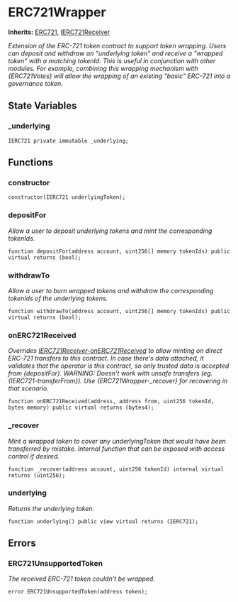 # ERC721Wrapper
**Inherits:**
[ERC721](/lib/solady/src/tokens/ERC721.sol/abstract.ERC721.md), [IERC721Receiver](/lib/openzeppelin-contracts/contracts/token/ERC721/IERC721Receiver.sol/interface.IERC721Receiver.md)

*Extension of the ERC-721 token contract to support token wrapping.
Users can deposit and withdraw an "underlying token" and receive a "wrapped token" with a matching tokenId. This is
useful in conjunction with other modules. For example, combining this wrapping mechanism with {ERC721Votes} will allow
the wrapping of an existing "basic" ERC-721 into a governance token.*


## State Variables
### _underlying

```solidity
IERC721 private immutable _underlying;
```


## Functions
### constructor


```solidity
constructor(IERC721 underlyingToken);
```

### depositFor

*Allow a user to deposit underlying tokens and mint the corresponding tokenIds.*


```solidity
function depositFor(address account, uint256[] memory tokenIds) public virtual returns (bool);
```

### withdrawTo

*Allow a user to burn wrapped tokens and withdraw the corresponding tokenIds of the underlying tokens.*


```solidity
function withdrawTo(address account, uint256[] memory tokenIds) public virtual returns (bool);
```

### onERC721Received

*Overrides [IERC721Receiver-onERC721Received](/lib/openzeppelin-contracts/contracts/governance/Governor.sol/abstract.Governor.md#onerc721received) to allow minting on direct ERC-721 transfers to
this contract.
In case there's data attached, it validates that the operator is this contract, so only trusted data
is accepted from {depositFor}.
WARNING: Doesn't work with unsafe transfers (eg. {IERC721-transferFrom}). Use {ERC721Wrapper-_recover}
for recovering in that scenario.*


```solidity
function onERC721Received(address, address from, uint256 tokenId, bytes memory) public virtual returns (bytes4);
```

### _recover

*Mint a wrapped token to cover any underlyingToken that would have been transferred by mistake. Internal
function that can be exposed with access control if desired.*


```solidity
function _recover(address account, uint256 tokenId) internal virtual returns (uint256);
```

### underlying

*Returns the underlying token.*


```solidity
function underlying() public view virtual returns (IERC721);
```

## Errors
### ERC721UnsupportedToken
*The received ERC-721 token couldn't be wrapped.*


```solidity
error ERC721UnsupportedToken(address token);
```

